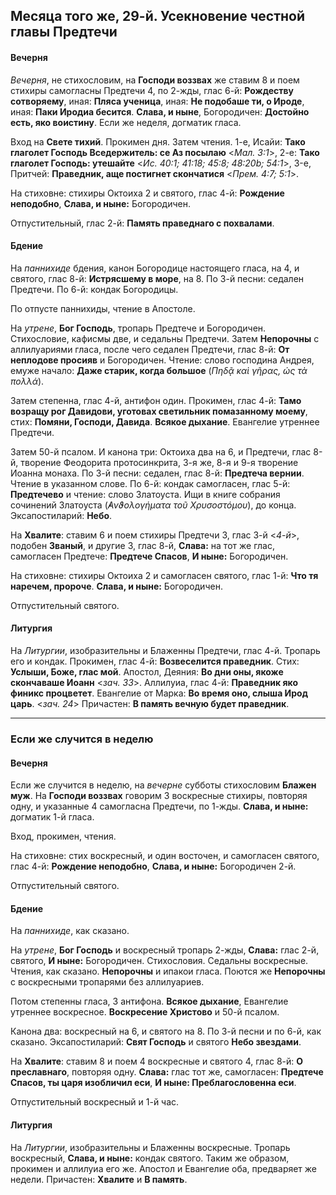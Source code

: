 
## Месяца того же, 29-й. Усекновение честной главы Предтечи

#### Вечерня

*Вечерня*, не стихословим, на **Господи воззвах** же ставим 8 и поем
стихиры самогласны Предтечи 4, по 2-жды, глас 6-й: **Рождеству сотворяему**, 
иная: **Пляса ученица**, иная: **Не подобаше ти, о Ироде**, иная: 
**Паки Иродиа бесится**. **Слава, и ныне**, Богородичен: **Достойно есть, 
яко воистину**. Если же неделя, догматик гласа.
 
Вход на **Свете тихий**. Прокимен дня. Затем чтения. 
1-е, Исайи: **Тако глаголет Господь Вседержитель: се Аз посылаю** <*Мал. 3:1*>, 
2-е: **Тако глаголет Господь: утешайте** <*Ис. 40:1; 41:18; 45:8; 48:20b; 54:1*>,
3-е, Притчей: **Праведник, аще постигнет скончатися** <*Прем. 4:7; 5:1*>. 

На стиховне: стихиры Октоиха 2 и святого, глас 4-й: **Рождение неподобно**, 
**Слава, и ныне:** Богородичен.

Отпустительный, глас 2-й: **Память праведнаго с похвалами**.

#### Бдение

На *паннихиде* бдения, канон Богородице настоящего гласа, на 4, 
и святого, глас 8-й: **Истрясшему в море**, на 8. 
По 3-й песни: седален Предтечи. 
По 6-й: кондак Богородицы. 

По отпусте паннихиды, чтение в Апостоле.

На *утрене*, **Бог Господь**, тропарь Предтече и Богородичен. 
Стихословие, кафисмы две, и седальны Предтечи. 
Затем **Непорочны** с аллилуариями гласа, после чего седален Предтечи, глас 8-й: **От 
неплодове просияв** и Богородичен. Чтение: слово господина Андрея, 
емуже начало: **Даже старик, когда большое** (*Πηδᾷ καὶ γῆρας, ὡς 
τὰ πολλά*). 

Затем степенна, глас 4-й, антифон один. Прокимен, глас 4-й: 
**Тамо возращу рог Давидови, уготовах светильник помазанному моему**, 
стих: **Помяни, Господи, Давида**. **Всякое дыхание**. Евангелие 
утреннее Предтечи. 

Затем 50-й псалом. И канона три: Октоиха два на 6, и Предтечи, глас 8-й, 
творение Феодорита протосинкрита, 3-я же, 8-я и 9-я творение Иоанна монаха. 
По 3-й песни: седален, глас 8-й: **Предтеча вернии**. Чтение в указанном слове. 
По 6-й: кондак самогласен, глас 5-й: **Предтечево** и чтение: слово Златоуста. 
Ищи в книге собрания сочинений Златоуста (*̓Ανϑολογήματα τοῦ Χρυσοστόμου*), до конца.
Эксапостиларий: **Небо**.

На **Хвалите**: ставим 6 и поем стихиры Предтечи 3, глас 3-й <*4-й*>, подобен 
**Званый**, и другие 3, глас 8-й, **Слава:** на тот же глас, самогласен 
Предтече: **Предтече Спасов**, **И ныне:** Богородичен.

На стиховне: стихиры Октоиха 2 и самогласен святого, глас 1-й: **Что тя 
наречем, пророче**. **Слава, и ныне:** Богородичен. 

Отпустительный святого.  

#### Литургия

На *Литургии*, изобразительны и Блаженны Предтечи, глас 4-й. Тропарь его и кондак. 
Прокимен, глас 4-й: **Возвеселится праведник**. Стих: **Услыши, Боже, глас мой**. 
Апостол, Деяния: **Во дни оны, якоже скончаваше Иоанн** <*зач. 33*>. 
Аллилуиа, глас 4-й: **Праведник яко финикс процветет**. 
Евангелие от Марка: **Во время оно, слыша Ирод царь**. <*зач. 24*>
Причастен: **В память вечную будет праведник**.

---

### Если же случится в неделю

#### Вечерня

Если же случится в неделю, на *вечерне* субботы стихословим **Блажен муж**. 
На **Господи воззвах** говорим 3 воскресные стихиры, повторяя одну, и 
указанные 4 самогласна Предтечи, по 1-жды. **Слава, и ныне:** 
догматик 1-й гласа.

Вход, прокимен, чтения.

На стиховне: стих воскресный, и один восточен, и самогласен святого, 
глас 4-й: **Рождение неподобно**, **Слава, и ныне:** Богородичен 2-й. 

Отпустительный святого.

#### Бдение

На *паннихиде*, как сказано.

На *утрене*, **Бог Господь** и воскресный тропарь 2-жды, **Слава:** глас 2-й, святого, **И ныне:** Богородичен. 
Стихословия. Седальны воскресные. Чтения, как сказано. 
**Непорочны** и ипакои гласа. Поются же **Непорочны** с воскресными тропарями без аллилуариев. 

Потом степенны гласа, 3 антифона. **Всякое дыхание**, Евангелие утреннее воскресное. 
**Воскресение Христово** и 50-й псалом. 

Канона два: воскресный на 6, и святого на 8. 
По 3-й песни и по 6-й, как сказано. 
Эксапостиларий: **Свят Господь** и святого **Небо звездами**. 

На **Хвалите**: ставим 8 и поем 4 воскресные и святого 4, 
глас 8-й: **О преславнаго**, повторяя одну. **Слава:** 
глас тот же, самогласен: **Предтече Спасов, ты царя 
изобличил еси**, **И ныне: Преблагословенна еси**. 

Отпустительный воскресный и 1-й час.

#### Литургия

На *Литургии*, изобразительны и Блаженны воскресные. 
Тропарь воскресный, **Слава, и ныне:** кондак святого. 
Таким же образом, прокимен и аллилуиа его же. 
Апостол и Евангелие оба, предваряет же недели. 
Причастен: **Хвалите** и **В память**.
